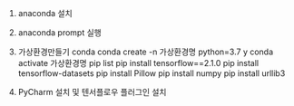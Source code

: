 1. anaconda 설치

2. anaconda prompt 실행

3. 가상환경만들기
    conda
    conda create -n  가상환경명  python=3.7
    y
    conda activate 가상환경명
    pip list
    pip install tensorflow==2.1.0
    pip install tensorflow-datasets
    pip install Pillow
    pip install numpy
    pip install urllib3

4. PyCharm 설치 및 텐서플로우 플러그인 설치


